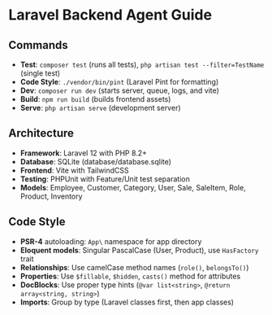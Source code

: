 # Laravel Backend Agent Guide

## Commands
- **Test**: `composer test` (runs all tests), `php artisan test --filter=TestName` (single test)
- **Code Style**: `./vendor/bin/pint` (Laravel Pint for formatting)
- **Dev**: `composer run dev` (starts server, queue, logs, and vite)
- **Build**: `npm run build` (builds frontend assets)
- **Serve**: `php artisan serve` (development server)

## Architecture
- **Framework**: Laravel 12 with PHP 8.2+
- **Database**: SQLite (database/database.sqlite)
- **Frontend**: Vite with TailwindCSS
- **Testing**: PHPUnit with Feature/Unit test separation
- **Models**: Employee, Customer, Category, User, Sale, SaleItem, Role, Product, Inventory

## Code Style
- **PSR-4** autoloading: `App\` namespace for app directory
- **Eloquent models**: Singular PascalCase (User, Product), use `HasFactory` trait
- **Relationships**: Use camelCase method names (`role()`, `belongsTo()`)
- **Properties**: Use `$fillable`, `$hidden`, `casts()` method for attributes
- **DocBlocks**: Use proper type hints (`@var list<string>`, `@return array<string, string>`)
- **Imports**: Group by type (Laravel classes first, then app classes)
